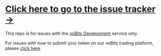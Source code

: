 # [Click here to go to the issue tracker &rarr;](https://github.com/voBits/issueTracker/issues/new)

This repo is for issues with the [voBits Development](http://vobits.github.io) service only.

For issues with how to submit your token on our voBits trading platform, please [click here](https://github.com/voBits/tokenbase/issues).
